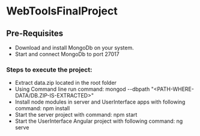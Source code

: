 # WebToolsFinalProject

## Pre-Requisites ## 
- Download and install MongoDb on your system. 
- Start and connect MongoDb to port 27017

### Steps to execute the project: ###
- Extract data.zip located in the root folder 
- Using Command line run command: mongod --dbpath "<PATH-WHERE-DATA/DB.ZIP-IS-EXTRACTED>"
- Install node modules in server and UserInterface apps with following command: npm install
- Start the server project with command: npm start 
- Start the UserInterface Angular project with following command: ng serve
